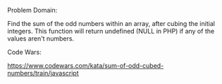 Problem Domain:

Find the sum of the odd numbers within an array, after cubing the initial integers. This function will return undefined (NULL in PHP) if any of the values aren't numbers.

Code Wars:

https://www.codewars.com/kata/sum-of-odd-cubed-numbers/train/javascript 
